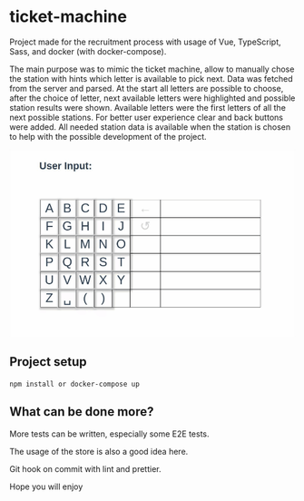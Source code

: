 # ticket-machine
Project made for the recruitment process with usage of Vue, TypeScript, Sass, and docker (with docker-compose).

The main purpose was to mimic the ticket machine, allow to manually chose the station with hints which letter is available to pick next.
Data was fetched from the server and parsed. At the start all letters are possible to choose, after the choice of letter, next available letters were highlighted and possible station results were shown. Available letters were the first letters of all the next possible stations. For better user experience clear and back buttons were added. All needed station data is available when the station is chosen to help with the possible development of the project.


<p align="center">
        <img src="https://raw.githubusercontent.com/piotrgolawski/ticket-machine/master/public/ticket-machine.gif?raw=true">
</p>

## Project setup
```
npm install or docker-compose up 
```

## What can be done more?

More tests can be written, especially some E2E tests.

The usage of the store is also a good idea here.

Git hook on commit with lint and prettier.



Hope you will enjoy
